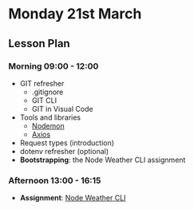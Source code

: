 # Monday 21st March

## Lesson Plan

### Morning 09:00 - 12:00

+ GIT refresher
    + .gitignore
    + GIT CLI
    + GIT in Visual Code
+ Tools and libraries
    + [Nodemon](https://github.com/remy/nodemon)
    + [Axios](https://github.com/axios/axios)
+ Request types (introduction)
+ dotenv refresher (optional)
+ **Bootstrapping**: the Node Weather CLI assignment

### Afternoon 13:00 - 16:15

+ **Assignment**: [Node Weather CLI](https://github.com/DigitalCareerInstitute/Node-WeatherCLI)
